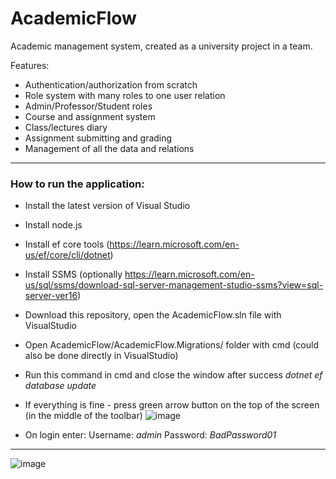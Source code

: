 # AcademicFlow
Academic management system, created as a university project in a team.

Features:
- Authentication/authorization from scratch
- Role system with many roles to one user relation
- Admin/Professor/Student roles
- Course and assignment system
- Class/lectures diary
- Assignment submitting and grading
- Management of all the data and relations

----

### How to run the application:
- Install the latest version of Visual Studio
- Install node.js
- Install ef core tools (https://learn.microsoft.com/en-us/ef/core/cli/dotnet)
- Install SSMS (optionally https://learn.microsoft.com/en-us/sql/ssms/download-sql-server-management-studio-ssms?view=sql-server-ver16)
- Download this repository, open the AcademicFlow.sln file with VisualStudio
- Open AcademicFlow/AcademicFlow.Migrations/ folder with cmd (could also be done directly in VisualStudio)
- Run this command in cmd and close the window after success _dotnet ef database update_
- If everything is fine - press green arrow button on the top of the screen (in the middle of the toolbar) ![image](https://github.com/C-Coretex/AcademicFlow/assets/44605873/d3b0e078-065a-4e18-a7e3-42764157dc15)

- On login enter: Username: _admin_   Password: _BadPassword01_
 


----

![image](https://github.com/C-Coretex/AcademicFlow/assets/44605873/5a918857-c054-4487-9ba6-2d3b86b2bc37)
